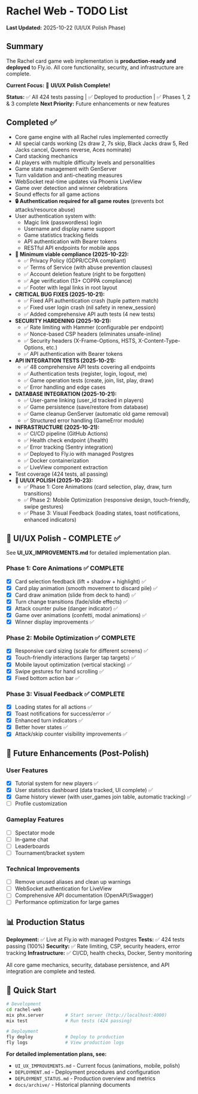 # Rachel Web - TODO List

**Last Updated:** 2025-10-22 (UI/UX Polish Phase)

## Summary
The Rachel card game web implementation is **production-ready and deployed** to Fly.io. All core functionality, security, and infrastructure are complete.

**Current Focus:** 🎉 **UI/UX Polish Complete!**

**Status:** ✅ All 424 tests passing | ✅ Deployed to production | ✅ Phases 1, 2 & 3 complete
**Next Priority:** Future enhancements or new features

## Completed ✅
- Core game engine with all Rachel rules implemented correctly
- All special cards working (2s draw 2, 7s skip, Black Jacks draw 5, Red Jacks cancel, Queens reverse, Aces nominate)
- Card stacking mechanics
- AI players with multiple difficulty levels and personalities
- Game state management with GenServer
- Turn validation and anti-cheating measures
- WebSocket real-time updates via Phoenix LiveView
- Game over detection and winner celebrations
- Sound effects for all game actions
- **🔒 Authentication required for all game routes** (prevents bot attacks/resource abuse)
- User authentication system with:
  - Magic link (passwordless) login
  - Username and display name support
  - Game statistics tracking fields
  - API authentication with Bearer tokens
  - RESTful API endpoints for mobile apps
- **📜 Minimum viable compliance (2025-10-22):**
  - ✅ Privacy Policy (GDPR/CCPA compliant)
  - ✅ Terms of Service (with abuse prevention clauses)
  - ✅ Account deletion feature (right to be forgotten)
  - ✅ Age verification (13+ COPPA compliance)
  - ✅ Footer with legal links in root layout
- **CRITICAL BUG FIXES (2025-10-21):**
  - ✅ Fixed API authentication crash (tuple pattern match)
  - ✅ Fixed user login crash (nil safety in renew_session)
  - ✅ Added comprehensive API auth tests (4 new tests)
- **SECURITY HARDENING (2025-10-21):**
  - ✅ Rate limiting with Hammer (configurable per endpoint)
  - ✅ Nonce-based CSP headers (eliminates unsafe-inline)
  - ✅ Security headers (X-Frame-Options, HSTS, X-Content-Type-Options, etc.)
  - ✅ API authentication with Bearer tokens
- **API INTEGRATION TESTS (2025-10-21):**
  - ✅ 48 comprehensive API tests covering all endpoints
  - ✅ Authentication tests (register, login, logout, me)
  - ✅ Game operation tests (create, join, list, play, draw)
  - ✅ Error handling and edge cases
- **DATABASE INTEGRATION (2025-10-21):**
  - ✅ User-game linking (user_id tracked in players)
  - ✅ Game persistence (save/restore from database)
  - ✅ Game cleanup GenServer (automatic old game removal)
  - ✅ Structured error handling (GameError module)
- **INFRASTRUCTURE (2025-10-21):**
  - ✅ CI/CD pipeline (GitHub Actions)
  - ✅ Health check endpoint (/health)
  - ✅ Error tracking (Sentry integration)
  - ✅ Deployed to Fly.io with managed Postgres
  - ✅ Docker containerization
  - ✅ LiveView component extraction
- Test coverage (424 tests, all passing)
- **🎨 UI/UX POLISH (2025-10-23):**
  - ✅ Phase 1: Core Animations (card selection, play, draw, turn transitions)
  - ✅ Phase 2: Mobile Optimization (responsive design, touch-friendly, swipe gestures)
  - ✅ Phase 3: Visual Feedback (loading states, toast notifications, enhanced indicators)

## 🎨 UI/UX Polish - COMPLETE ✅

See **UI_UX_IMPROVEMENTS.md** for detailed implementation plan.

### Phase 1: Core Animations ✅ COMPLETE
- [x] Card selection feedback (lift + shadow + highlight) ✅
- [x] Card play animation (smooth movement to discard pile) ✅
- [x] Card draw animation (slide from deck to hand) ✅
- [x] Turn change transitions (fade/slide effects) ✅
- [x] Attack counter pulse (danger indicator) ✅
- [x] Game over animations (confetti, modal animations) ✅
- [x] Winner display improvements ✅

### Phase 2: Mobile Optimization ✅ COMPLETE
- [x] Responsive card sizing (scale for different screens) ✅
- [x] Touch-friendly interactions (larger tap targets) ✅
- [x] Mobile layout optimization (vertical stacking) ✅
- [x] Swipe gestures for hand scrolling ✅
- [x] Fixed bottom action bar ✅

### Phase 3: Visual Feedback ✅ COMPLETE
- [x] Loading states for all actions ✅
- [x] Toast notifications for success/error ✅
- [x] Enhanced turn indicators ✅
- [x] Better hover states ✅
- [x] Attack/skip counter visibility improvements ✅

## 🎯 Future Enhancements (Post-Polish)

### User Features
- [x] Tutorial system for new players ✅
- [x] User statistics dashboard (data tracked, UI complete) ✅
- [x] Game history viewer (with user_games join table, automatic tracking) ✅
- [ ] Profile customization

### Gameplay Features
- [ ] Spectator mode
- [ ] In-game chat
- [ ] Leaderboards
- [ ] Tournament/bracket system

### Technical Improvements
- [ ] Remove unused aliases and clean up warnings
- [ ] WebSocket authentication for LiveView
- [ ] Comprehensive API documentation (OpenAPI/Swagger)
- [ ] Performance optimization for large games

## 📊 Production Status

**Deployment:** ✅ Live at Fly.io with managed Postgres
**Tests:** ✅ 424 tests passing (100%)
**Security:** ✅ Rate limiting, CSP, security headers, error tracking
**Infrastructure:** ✅ CI/CD, health checks, Docker, Sentry monitoring

All core game mechanics, security, database persistence, and API integration are complete and tested.

## 🚀 Quick Start

```bash
# Development
cd rachel-web
mix phx.server        # Start server (http://localhost:4000)
mix test              # Run tests (424 passing)

# Deployment
fly deploy            # Deploy to production
fly logs              # View production logs
```

**For detailed implementation plans, see:**
- `UI_UX_IMPROVEMENTS.md` - Current focus (animations, mobile, polish)
- `DEPLOYMENT.md` - Deployment procedures and configuration
- `DEPLOYMENT_STATUS.md` - Production overview and metrics
- `docs/archive/` - Historical planning documents